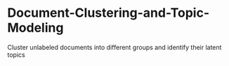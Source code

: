 # Document-Clustering-and-Topic-Modeling
Cluster unlabeled documents into different groups and identify their latent topics
